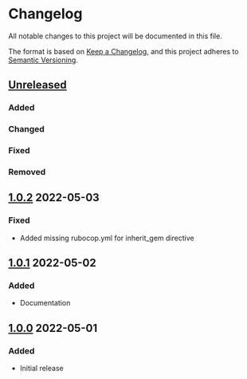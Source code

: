 # Changelog
All notable changes to this project will be documented in this file.

The format is based on [Keep a Changelog](https://keepachangelog.com/en/1.0.0/),
and this project adheres to [Semantic Versioning](https://semver.org/spec/v2.0.0.html).

## [Unreleased]
### Added

### Changed

### Fixed

### Removed

## [1.0.2] 2022-05-03
### Fixed
* Added missing rubocop.yml for inherit_gem directive

## [1.0.1] 2022-05-02
### Added
* Documentation

## [1.0.0] 2022-05-01
### Added
* Initial release

[Unreleased]: https://github.com/rubocop-semver/rubocop-ruby2_4/compare/v1.0.2...HEAD
[1.0.2]: https://github.com/rubocop-semver/rubocop-ruby2_4/compare/v1.0.1...v1.0.2
[1.0.1]: https://github.com/rubocop-semver/rubocop-ruby2_4/compare/v1.0.0...v1.0.1
[1.0.0]: https://github.com/rubocop-semver/rubocop-ruby2_4/compare/69576e0c1884ab3c773394b5f30a9ebafe11a2a7...v1.0.0
